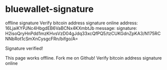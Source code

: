 # bluewallet-signature
offline signature
Verify bitcoin address signature online
address:
16LjaiKYPJNc4HbgdEB6VaBCNx4KXmbtJb
message:
signature:
H2isoQryHnPdd1mzKHvsVzD04gJdq33xcQfPQ5/tzCUKGdnZpKA3/N175RCNNbRot1cSmXnCysgcFRn/bifgo/A=



Signature verified!


This page works offline. Fork me on Github!
Verify bitcoin address signature online
